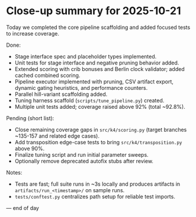 # Close-up summary for 2025-10-21

Today we completed the core pipeline scaffolding and added focused tests to increase coverage.

Done:

- Stage interface spec and placeholder types implemented.
- Unit tests for stage interface and negative pruning behavior added.
- Extended scoring with crib bonuses and Berlin clock validator; added cached combined scoring.
- Pipeline executor implemented with pruning, CSV artifact export, dynamic gating heuristics, and performance counters.
- Parallel hill-variant scaffolding added.
- Tuning harness scaffold (`scripts/tune_pipeline.py`) created.
- Multiple unit tests added; coverage raised above 92% (total ~92.8%).

Pending (short list):

- Close remaining coverage gaps in `src/k4/scoring.py` (target branches ~135-157 and related edge cases).
- Add transposition edge-case tests to bring `src/k4/transposition.py` above 90%.
- Finalize tuning script and run initial parameter sweeps.
- Optionally remove deprecated autofix stubs after review.

Notes:

- Tests are fast; full suite runs in ~3s locally and produces artifacts in `artifacts/run_<timestamp>/` on sample runs.
- `tests/conftest.py` centralizes path setup for reliable test imports.

— end of day
